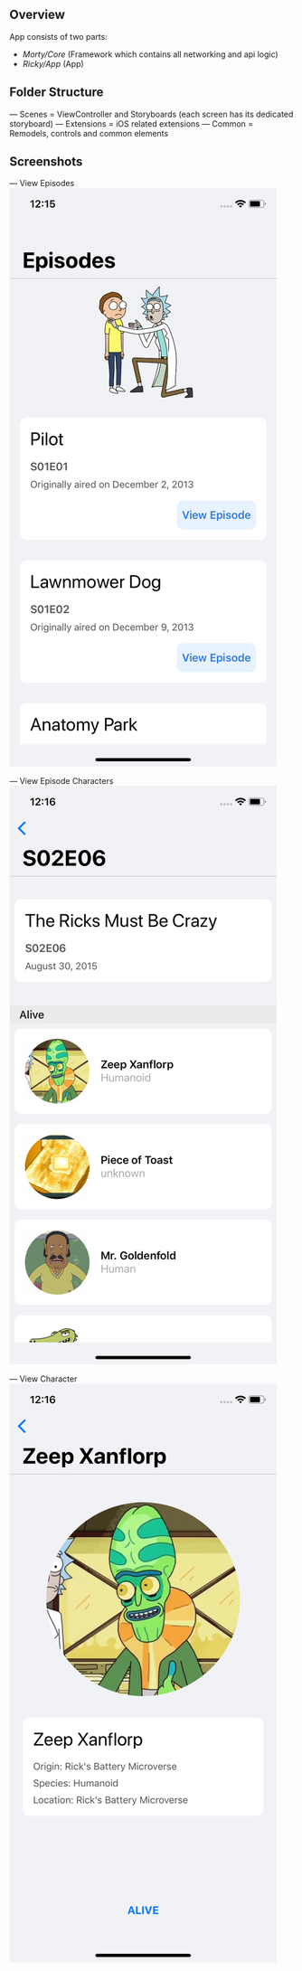 ## Overview 
App consists of two parts:

* *Morty/Core* (Framework which contains all networking and api logic)
* *Ricky/App* (App)


## Folder Structure
— Scenes = ViewController and Storyboards (each screen has its dedicated storyboard)
— Extensions = iOS related extensions
— Common = Remodels, controls and common elements


## Screenshots


— View Episodes
![Image](https://github.com/kye007/Ricky/blob/master/Assets/1.png)

— View Episode Characters
![Image](https://github.com/kye007/Ricky/blob/master/Assets/2.png)

— View Character
![Image](https://github.com/kye007/Ricky/blob/master/Assets/3.png)
